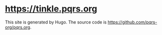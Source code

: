 # <https://tinkle.pqrs.org>

This site is generated by Hugo.
The source code is <https://github.com/pqrs-org/pqrs.org>.
